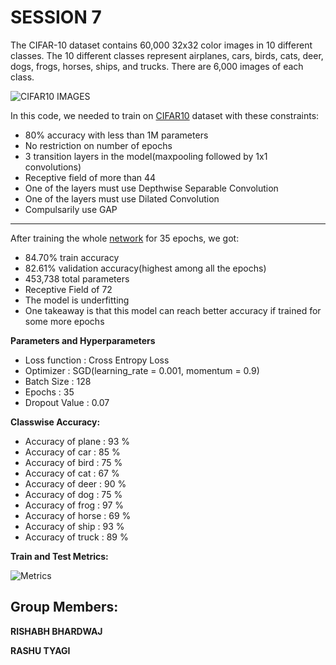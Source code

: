 # SESSION 7

The CIFAR-10 dataset contains 60,000 32x32 color images in 10 different classes. The 10 different classes represent airplanes, cars, birds, cats, deer, dogs, frogs, horses, ships, and trucks. There are 6,000 images of each class.

![CIFAR10 IMAGES](https://storage.googleapis.com/kaggle-competitions/kaggle/3649/media/cifar-10.png)

In this code, we needed to train on [CIFAR10](https://www.cs.toronto.edu/~kriz/cifar.html) dataset with these constraints:

* 80% accuracy with less than 1M parameters
* No restriction on number of epochs
* 3 transition layers in the model(maxpooling followed by 1x1 convolutions)
* Receptive field of more than 44
* One of the layers must use Depthwise Separable Convolution
* One of the layers must use Dilated Convolution
* Compulsarily use GAP

---

After training the whole [network](https://github.com/rishabh-bhardwaj-64rr/EVA5/blob/master/S7/model.py) for 35 epochs, we got:

* 84.70% train accuracy
* 82.61% validation accuracy(highest among all the epochs)
* 453,738 total parameters
* Receptive Field of 72
* The model is underfitting
* One takeaway is that this model can reach better accuracy if trained for some more epochs

**Parameters and Hyperparameters**
* Loss function : Cross Entropy Loss
* Optimizer : SGD(learning_rate = 0.001, momentum = 0.9)
* Batch Size : 128
* Epochs : 35
* Dropout Value : 0.07

**Classwise Accuracy:**
  * Accuracy of plane : 93 %
  * Accuracy of   car : 85 %
  * Accuracy of  bird : 75 %
  * Accuracy of   cat : 67 %
  * Accuracy of  deer : 90 %
  * Accuracy of   dog : 75 %
  * Accuracy of  frog : 97 %
  * Accuracy of horse : 69 %
  * Accuracy of  ship : 93 %
  * Accuracy of truck : 89 %
  
  **Train and Test Metrics:**
  
  ![Metrics](https://github.com/rishabh-bhardwaj-64rr/EVA5/blob/master/S7/images/metrics.png)
  
  ## Group Members:
  **RISHABH BHARDWAJ**
  
  **RASHU TYAGI**
  
